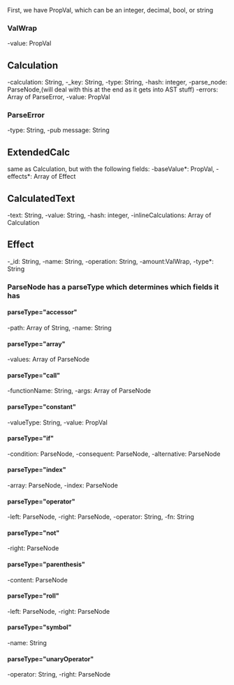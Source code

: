 First, we have PropVal, which can be an integer, decimal, bool, or string

### ValWrap
-value: PropVal

## Calculation
-calculation: String,
-_key: String,
-type: String,
-hash: integer,
-parse_node: ParseNode,(will deal with this at the end as it gets into AST stuff)
-errors: Array of ParseError,
-value: PropVal

### ParseError
-type: String,
-pub message: String

## ExtendedCalc
same as Calculation, but with the following fields:
-baseValue*: PropVal,
-effects*: Array of Effect

## CalculatedText
-text: String,
-value: String,
-hash: integer,
-inlineCalculations: Array of Calculation

## Effect
-_id: String,
-name: String,
-operation: String,
-amount:ValWrap,
-type*: String

### ParseNode has a parseType which determines which fields it has
#### parseType="accessor"
-path: Array of String,
-name: String
#### parseType="array"
-values: Array of ParseNode

#### parseType="call"
-functionName: String,
-args: Array of ParseNode

#### parseType="constant"
-valueType: String,
-value: PropVal

#### parseType="if"
-condition: ParseNode,
-consequent: ParseNode,
-alternative: ParseNode

#### parseType="index"
-array: ParseNode,
-index: ParseNode

#### parseType="operator"
-left: ParseNode,
-right: ParseNode,
-operator: String,
-fn: String

#### parseType="not"
-right: ParseNode

#### parseType="parenthesis"
-content: ParseNode

#### parseType="roll"
-left: ParseNode,
-right: ParseNode

#### parseType="symbol"
-name: String

#### parseType="unaryOperator"
-operator: String,
-right: ParseNode